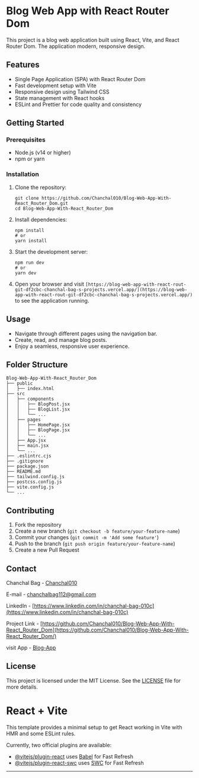 
# Blog Web App with React Router Dom

This project is a blog web application built using React, Vite, and React Router Dom. The application modern, responsive design.

## Features

- Single Page Application (SPA) with React Router Dom
- Fast development setup with Vite
- Responsive design using Tailwind CSS
- State management with React hooks
- ESLint and Prettier for code quality and consistency

## Getting Started

### Prerequisites

- Node.js (v14 or higher)
- npm or yarn

### Installation

1. Clone the repository:
   ```
   git clone https://github.com/Chanchal010/Blog-Web-App-With-React_Router_Dom.git
   cd Blog-Web-App-With-React_Router_Dom
   ```

2. Install dependencies:
   ```
   npm install
   # or
   yarn install
   ```

3. Start the development server:
   ```
   npm run dev
   # or
   yarn dev
   ```

4. Open your browser and visit `[https://blog-web-app-with-react-rout-git-df2cbc-chanchal-bag-s-projects.vercel.app/](https://blog-web-app-with-react-rout-git-df2cbc-chanchal-bag-s-projects.vercel.app/)` to see the application running.

## Usage

- Navigate through different pages using the navigation bar.
- Create, read, and manage blog posts.
- Enjoy a seamless, responsive user experience.

## Folder Structure

```
Blog-Web-App-With-React_Router_Dom
├── public
│   ├── index.html
├── src
│   ├── components
│   │   ├── BlogPost.jsx
│   │   ├── BlogList.jsx
│   │   └── ...
│   ├── pages
│   │   ├── HomePage.jsx
│   │   ├── BlogPage.jsx
│   │   └── ...
│   ├── App.jsx
│   ├── main.jsx
│   └── ...
├── .eslintrc.cjs
├── .gitignore
├── package.json
├── README.md
├── tailwind.config.js
├── postcss.config.js
├── vite.config.js
└── ...
```

## Contributing

1. Fork the repository
2. Create a new branch (`git checkout -b feature/your-feature-name`)
3. Commit your changes (`git commit -m 'Add some feature'`)
4. Push to the branch (`git push origin feature/your-feature-name`)
5. Create a new Pull Request



## Contact
Chanchal Bag - [Chanchal010](https://github.com/Chanchal010)

E-mail - [chanchalbag112@gmail.com](chanchalbag112@gmail.com)

LinkedIn - [https://www.linkedin.com/in/chanchal-bag-010c](https://www.linkedin.com/in/chanchal-bag-010c)

Project Link - [https://github.com/Chanchal010/Blog-Web-App-With-React_Router_Dom](https://github.com/Chanchal010/Blog-Web-App-With-React_Router_Dom/)

visit App - [Blog-App](https://blog-web-app-with-react-rout-git-df2cbc-chanchal-bag-s-projects.vercel.app/)

## License

This project is licensed under the MIT License. See the [LICENSE](LICENSE) file for more details.




# React + Vite

This template provides a minimal setup to get React working in Vite with HMR and some ESLint rules.

Currently, two official plugins are available:

- [@vitejs/plugin-react](https://github.com/vitejs/vite-plugin-react/blob/main/packages/plugin-react/README.md) uses [Babel](https://babeljs.io/) for Fast Refresh
- [@vitejs/plugin-react-swc](https://github.com/vitejs/vite-plugin-react-swc) uses [SWC](https://swc.rs/) for Fast Refresh


---
